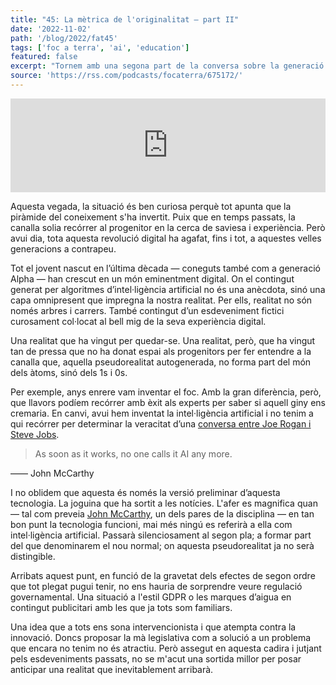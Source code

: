```yaml
---
title: "45: La mètrica de l'originalitat — part II"
date: '2022-11-02'
path: '/blog/2022/fat45'
tags: ['foc a terra', 'ai', 'education']
featured: false
excerpt: "Tornem amb una segona part de la conversa sobre la generació d'imatges amb intel·ligència artificial. Concretament, aprofundim en com educar les noves generacions sobre la veracitat del contingut generat per aquests productes."
source: 'https://rss.com/podcasts/focaterra/675172/'
---
```


<iframe src="https://player.rss.com/focaterra/675172" style="width: 100%" title="Foc a Terra" frameborder="0" allow="accelerometer; autoplay; clipboard-write; encrypted-media; gyroscope; picture-in-picture" allowfullscreen><a href="https://rss.com/podcasts/focaterra/675172/">La mètrica de l'originalitat — part II | RSS.com</a></iframe>

Aquesta vegada, la situació és ben curiosa perquè tot apunta que la piràmide del coneixement s'ha invertit. Puix que en temps passats, la canalla solia recórrer al progenitor en la cerca de saviesa i experiència. Però avui dia, tota aquesta revolució digital ha agafat, fins i tot, a aquestes velles generacions a contrapeu.

Tot el jovent nascut en l’última dècada — coneguts també com a generació Alpha — han crescut en un món eminentment digital. On el contingut generat per algoritmes d’intel·ligència artificial no és una anècdota, sinó una capa omnipresent que impregna la nostra realitat. Per ells, realitat no són només arbres i carrers. També contingut d’un esdeveniment fictici curosament col·locat al bell mig de la seva experiència digital.

Una realitat que ha vingut per quedar-se. Una realitat, però, que ha vingut tan de pressa que no ha donat espai als progenitors per fer entendre a la canalla que, aquella pseudorealitat autogenerada, no forma part del món dels àtoms, sinó dels 1s i 0s.

Per exemple, anys enrere vam inventar el foc. Amb la gran diferència, però, que llavors podíem recórrer amb èxit als experts per saber si aquell giny ens cremaria. En canvi, avui hem inventat la intel·ligència artificial i no tenim a qui recórrer per determinar la veracitat d’una [conversa entre Joe Rogan i Steve Jobs](https://www.theverge.com/2019/5/17/18629024/joe-rogan-ai-fake-voice-clone-deepfake-dessa).

> As soon as it works, no one calls it AI any more.

—— John McCarthy

I no oblidem que aquesta és només la versió preliminar d’aquesta tecnologia. La joguina que ha sortit a les notícies. L'afer es magnifica quan — tal com preveia [John McCarthy](<https://en.wikipedia.org/wiki/John_McCarthy_(computer_scientist)>), un dels pares de la disciplina — en tan bon punt la tecnologia funcioni, mai més ningú es referirà a ella com intel·ligència artificial. Passarà silenciosament al segon pla; a formar part del que denominarem el nou normal; on aquesta pseudorealitat ja no serà distingible.

Arribats aquest punt, en funció de la gravetat dels efectes de segon ordre que tot plegat pugui tenir, no ens hauria de sorprendre veure regulació governamental. Una situació a l'estil GDPR o les marques d’aigua en contingut publicitari amb les que ja tots som familiars.

Una idea que a tots ens sona intervencionista i que atempta contra la innovació. Doncs proposar la mà legislativa com a solució a un problema que encara no tenim no és atractiu. Però assegut en aquesta cadira i jutjant pels esdeveniments passats, no se m'acut una sortida millor per posar anticipar una realitat que inevitablement arribarà.
